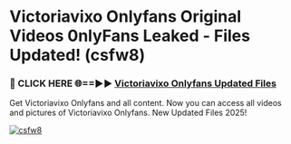 # Victoriavixo Onlyfans Original Videos 0nlyFans Leaked - Files Updated! (csfw8)

<h3>🔴 CLICK HERE 🌐==►► <a href="https://tinyurl.com/ehrbuxhb" rel="nofollow">Victoriavixo Onlyfans Updated Files</a></h3>

Get Victoriavixo Onlyfans and all content. Now you can access all videos and pictures of Victoriavixo Onlyfans. New Updated Files 2025!

[![csfw8](https://i.imgur.com/lVYEuWS.gif)](https://tinyurl.com/ehrbuxhb)
